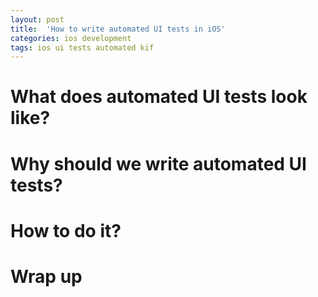 ```yaml
---
layout: post
title:  'How to write automated UI tests in iOS'
categories: ios development
tags: ios ui tests automated kif
---
```


# What does automated UI tests look like?

# Why should we write automated UI tests?

# How to do it?

# Wrap up
